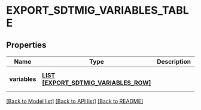 # EXPORT_SDTMIG_VARIABLES_TABLE

## Properties
Name | Type | Description | Notes
------------ | ------------- | ------------- | -------------
**variables** | [**LIST [EXPORT_SDTMIG_VARIABLES_ROW]**](ExportSdtmigVariablesRow.md) |  | [optional] [default to null]

[[Back to Model list]](../README.md#documentation-for-models) [[Back to API list]](../README.md#documentation-for-api-endpoints) [[Back to README]](../README.md)


